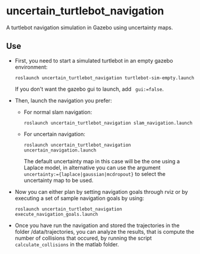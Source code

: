 # uncertain_turtlebot_navigation

A turtlebot navigation simulation in Gazebo using uncertainty maps.


## Use


*  First, you need to start a simulated turtlebot in an empty gazebo 
   environment:
   
   `roslaunch uncertain_turtlebot_navigation turtlebot-sim-empty.launch`
   
   If you don't want the gazebo gui to launch, add ` gui:=false`.

* Then, launch the navigation you prefer:
  
  * For normal slam navigation:
  
    `roslaunch uncertain_turtlebot_navigation slam_navigation.launch`

  * For uncertain navigation:
    
    `roslaunch uncertain_turtlebot_navigation uncertain_navigation.launch`
    
    The default uncertainty map in this case will be the one using a Laplace
    model, in alternative you can use the argument
    `uncertainty:={laplace|gaussian|mcdropout}` to select the uncertainty map to
    be used.

* Now you can either plan by setting navigation goals through rviz or by executing a
  set of sample navigation goals by using:
  
  `roslaunch uncertain_turtlebot_navigation execute_navigation_goals.launch`

* Once you have run the navigation and stored the trajectories in the folder /data/trajectories, you can analyze the results, that is compute the number of collisions that occured, by running the script `calculate_collisions` in the matlab folder.
